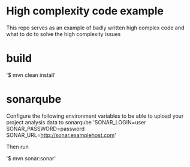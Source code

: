 # High complexity code example
This repo serves as an example of badly written high complex code and what to do 
to solve the high complexity issues

# build
'$ mvn clean install'

# sonarqube
Configure the following environment variables to be able to upload your project analysis data to sonarqube
'SONAR_LOGIN=user
SONAR_PASSWORD=password
SONAR_URL=http://sonar.examplehost.com'

Then run

'$ mvn sonar:sonar'
